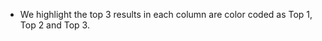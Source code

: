* We highlight the top 3 results in each column are color coded as Top 1, Top 2 and Top 3.

  ```latex
  ```

  